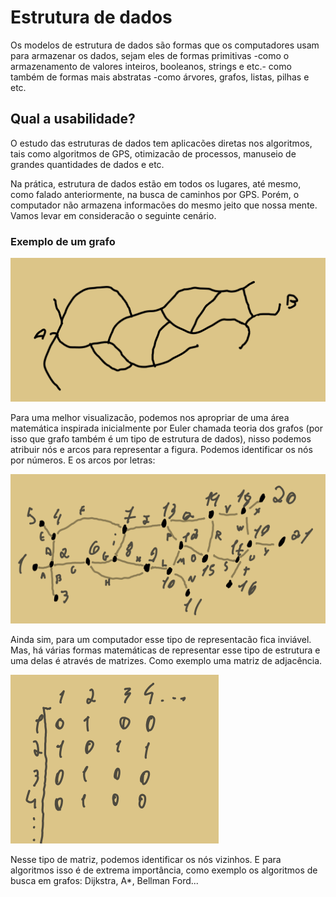 # Estrutura de dados

Os modelos de estrutura de dados são formas que os computadores usam para armazenar os dados, sejam eles de formas primitivas -como o armazenamento de valores inteiros, booleanos, strings e etc.- como também de formas mais abstratas -como árvores, grafos, listas, pilhas e etc.

## Qual a usabilidade?

O estudo das estruturas de dados tem aplicacões diretas nos algoritmos, tais como algoritmos de GPS, otimizacão de processos, manuseio de grandes quantidades de dados e etc.

Na prática, estrutura de dados estão em todos os lugares, até mesmo, como falado anteriormente, na busca de caminhos por GPS. Porém, o computador não armazena informacões do mesmo jeito que nossa mente. Vamos levar em consideracão o seguinte cenário.

### Exemplo de um grafo

![img_1](../../resources/data_structure_1.png)

Para uma melhor visualizacão, podemos nos apropriar de uma área matemática inspirada inicialmente por Euler chamada teoria dos grafos (por isso que grafo também é um tipo de estrutura de dados), nisso podemos atribuir nós e arcos para representar a figura. Podemos identificar os nós por números. E os arcos por letras:

![img_2](../../resources/data_structure_2.png)

Ainda sim, para um computador esse tipo de representacão fica inviável. Mas, há várias formas matemáticas de representar esse tipo de estrutura e uma delas é através de matrizes. Como exemplo uma matriz de adjacência.

![img_3](../../resources/data_structure_3.png)

Nesse tipo de matriz, podemos identificar os nós vizinhos. E para algoritmos isso é de extrema importância, como exemplo os algoritmos de busca em grafos: Dijkstra, A*, Bellman Ford...